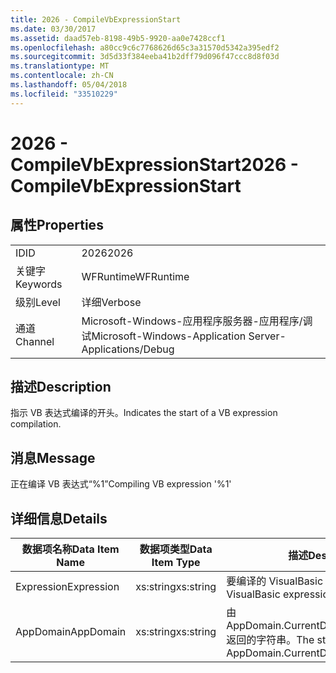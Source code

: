 ```yaml
---
title: 2026 - CompileVbExpressionStart
ms.date: 03/30/2017
ms.assetid: daad57eb-8198-49b5-9920-aa0e7428ccf1
ms.openlocfilehash: a80cc9c6c7768626d65c3a31570d5342a395edf2
ms.sourcegitcommit: 3d5d33f384eeba41b2dff79d096f47ccc8d8f03d
ms.translationtype: MT
ms.contentlocale: zh-CN
ms.lasthandoff: 05/04/2018
ms.locfileid: "33510229"
---
```

# <a name="2026---compilevbexpressionstart"></a><span data-ttu-id="e774c-102">2026 - CompileVbExpressionStart</span><span class="sxs-lookup"><span data-stu-id="e774c-102">2026 - CompileVbExpressionStart</span></span>
## <a name="properties"></a><span data-ttu-id="e774c-103">属性</span><span class="sxs-lookup"><span data-stu-id="e774c-103">Properties</span></span>  
  
|||  
|-|-|  
|<span data-ttu-id="e774c-104">ID</span><span class="sxs-lookup"><span data-stu-id="e774c-104">ID</span></span>|<span data-ttu-id="e774c-105">2026</span><span class="sxs-lookup"><span data-stu-id="e774c-105">2026</span></span>|  
|<span data-ttu-id="e774c-106">关键字</span><span class="sxs-lookup"><span data-stu-id="e774c-106">Keywords</span></span>|<span data-ttu-id="e774c-107">WFRuntime</span><span class="sxs-lookup"><span data-stu-id="e774c-107">WFRuntime</span></span>|  
|<span data-ttu-id="e774c-108">级别</span><span class="sxs-lookup"><span data-stu-id="e774c-108">Level</span></span>|<span data-ttu-id="e774c-109">详细</span><span class="sxs-lookup"><span data-stu-id="e774c-109">Verbose</span></span>|  
|<span data-ttu-id="e774c-110">通道</span><span class="sxs-lookup"><span data-stu-id="e774c-110">Channel</span></span>|<span data-ttu-id="e774c-111">Microsoft-Windows-应用程序服务器-应用程序/调试</span><span class="sxs-lookup"><span data-stu-id="e774c-111">Microsoft-Windows-Application Server-Applications/Debug</span></span>|  
  
## <a name="description"></a><span data-ttu-id="e774c-112">描述</span><span class="sxs-lookup"><span data-stu-id="e774c-112">Description</span></span>  
 <span data-ttu-id="e774c-113">指示 VB 表达式编译的开头。</span><span class="sxs-lookup"><span data-stu-id="e774c-113">Indicates the start of a VB expression compilation.</span></span>  
  
## <a name="message"></a><span data-ttu-id="e774c-114">消息</span><span class="sxs-lookup"><span data-stu-id="e774c-114">Message</span></span>  
 <span data-ttu-id="e774c-115">正在编译 VB 表达式“%1”</span><span class="sxs-lookup"><span data-stu-id="e774c-115">Compiling VB expression '%1'</span></span>  
  
## <a name="details"></a><span data-ttu-id="e774c-116">详细信息</span><span class="sxs-lookup"><span data-stu-id="e774c-116">Details</span></span>  
  
|<span data-ttu-id="e774c-117">数据项名称</span><span class="sxs-lookup"><span data-stu-id="e774c-117">Data Item Name</span></span>|<span data-ttu-id="e774c-118">数据项类型</span><span class="sxs-lookup"><span data-stu-id="e774c-118">Data Item Type</span></span>|<span data-ttu-id="e774c-119">描述</span><span class="sxs-lookup"><span data-stu-id="e774c-119">Description</span></span>|  
|--------------------|--------------------|-----------------|  
|<span data-ttu-id="e774c-120">Expression</span><span class="sxs-lookup"><span data-stu-id="e774c-120">Expression</span></span>|<span data-ttu-id="e774c-121">xs:string</span><span class="sxs-lookup"><span data-stu-id="e774c-121">xs:string</span></span>|<span data-ttu-id="e774c-122">要编译的 VisualBasic 表达式。</span><span class="sxs-lookup"><span data-stu-id="e774c-122">The VisualBasic expression to compile.</span></span>|  
|<span data-ttu-id="e774c-123">AppDomain</span><span class="sxs-lookup"><span data-stu-id="e774c-123">AppDomain</span></span>|<span data-ttu-id="e774c-124">xs:string</span><span class="sxs-lookup"><span data-stu-id="e774c-124">xs:string</span></span>|<span data-ttu-id="e774c-125">由 AppDomain.CurrentDomain.FriendlyName 返回的字符串。</span><span class="sxs-lookup"><span data-stu-id="e774c-125">The string returned by AppDomain.CurrentDomain.FriendlyName.</span></span>|
